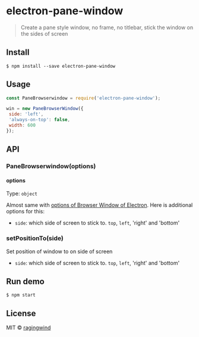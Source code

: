 # electron-pane-window

> Create a pane style window, no frame, no titlebar, stick the window on the sides of screen

## Install

```
$ npm install --save electron-pane-window
```

## Usage

```js
const PaneBrowserwindow = require('electron-pane-window');

win = new PaneBrowserWindow({
 side: 'left',
 'always-on-top': false,
 width: 600
});
```

## API

### PaneBrowserwindow(options)

#### options

Type: `object`

Almost same with [options of Browser Window of Electron](https://github.com/atom/electron/blob/master/docs/api/browser-window.md#new-browserwindowoptions). Here is additional options for this:

- `side`: which side of screen to stick to. `top`, `left`, 'right' and 'bottom'

### setPositionTo(side)

Set position of window to on side of screen

- `side`: which side of screen to stick to. `top`, `left`, 'right' and 'bottom'

## Run demo

```
$ npm start
```

## License

MIT © [ragingwind](http://ragingwind.md)
